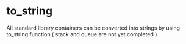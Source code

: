 # to_string
All standard library containers can be converted into strings by using to_string function ( stack and queue are not yet completed )
